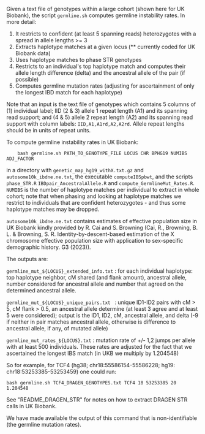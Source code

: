 Given a text file of genotypes within a large cohort (shown here for UK Biobank), the script ``germline.sh`` computes germline instability rates. In more detail:
1) It restricts to confident (at least 5 spanning reads) heterozygotes with a spread in allele lengths >= 3 
2) Extracts haplotype matches at a given locus (** currently coded for UK Biobank data)
3) Uses haplotype matches to phase STR genotypes
4) Restricts to an individual's top haplotype match and computes their allele length difference (delta) and the ancestral allele of the pair (if possible)
5) Computes germline mutation rates (adjusting for ascertainment of only the longest IBD match for each haplotype)

Note that an input is the text file of genotypes which contains 5 columns of (1) individual label; IID (2 & 3) allele 1 repeat length (A1) and its spanning read support; and (4 & 5) allele 2 repeat length (A2) and its spanning read support with column labels: ``IID,A1,A1rd,A2,A2rd``. Allele repeat lengths should be in units of repeat units.

To compute germline instability rates in UK Biobank:
```
	bash germline.sh PATH_TO_GENOTYPE_FILE LOCUS CHR BPHG19 NUMIBS ADJ_FACTOR
```
in a directory with ``genetic_map_hg19_withX.txt.gz`` and ``autosome10k_ibdne.ne.txt``, the executable ``computeIBSpbwt``, and the scripts ``phase_STR.R`` ``IBDpair_AncestralAllele.R`` and ``compute_GermlineMut_Rates.R``. ``NUMIBS`` is the number of haplotype matches per individual to extract in whole cohort; note that when phasing and looking at haplotype matches we restrict to individuals that are confident heterozygotes - and thus some haplotype matches may be dropped.

``autosome10k_ibdne.ne.txt`` contains estimates of effective population size in UK Biobank kindly provided by R. Cai and S. Browning (Cai, R., Browning, B. L. & Browning, S. R. Identity-by-descent-based estimation of the X chromosome effective population size with application to sex-specific demographic history. G3 (2023)).

The outputs are:
 
``germline_mut_${LOCUS}_extended_info.txt``  : for each individual haplotype: top haplotype neighbor, cM shared (and flank amount), ancestral allele, number considered for ancestral allele and number that agreed on the determined ancestral allele. 

``germline_mut_${LOCUS}_unique_pairs.txt `` : unique ID1-ID2 pairs with cM > 5, cM flank > 0.5, an ancestral allele determine (at least 3 agree and at least 5 were considered); output is the ID1, ID2, cM, ancestral allele, and delta (-9 if neither in pair matches ancestral allele, otherwise is difference to ancestral allele, if any, of mutated allele)

``germline_mut_rates_${LOCUS}.txt`` : mutation rate of +/- 1,2 jumps per allele with at least 500 individuals. These rates are adjusted for the fact that we ascertained the longest IBS match (in UKB we multiply by 1.204548)

So for example, for TCF4 (hg38; chr18:55586154-55586228; hg19: chr18:53253385-53253459) one could run:
```
bash germline.sh TCF4_DRAGEN_GENOTYPES.txt TCF4 18 53253385 20 1.204548
```
See "README_DRAGEN_STR" for notes on how to extract DRAGEN STR calls in UK Biobank.

We have made available the output of this command that is non-identifiable (the germline mutation rates).

